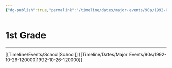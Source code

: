 ```yaml
---
{"dg-publish":true,"permalink":"/timeline/dates/major-events/90s/1992-08-24-080000/","dgHomeLink":true,"dgPassFrontmatter":false}
---
```


# 1st Grade



---

[[Timeline/Events/School|School]]
[[Timeline/Dates/Major Events/90s/1992-10-26-120000|1992-10-26-120000]]
